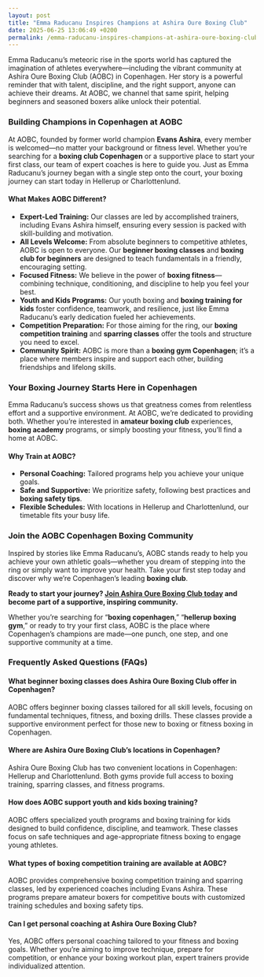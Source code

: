 ```yaml
---
layout: post
title: "Emma Raducanu Inspires Champions at Ashira Oure Boxing Club"
date: 2025-06-25 13:06:49 +0200
permalink: /emma-raducanu-inspires-champions-at-ashira-oure-boxing-club/
---
```

Emma Raducanu’s meteoric rise in the sports world has captured the imagination of athletes everywhere—including the vibrant community at Ashira Oure Boxing Club (AOBC) in Copenhagen. Her story is a powerful reminder that with talent, discipline, and the right support, anyone can achieve their dreams. At AOBC, we channel that same spirit, helping beginners and seasoned boxers alike unlock their potential.

### Building Champions in Copenhagen at AOBC

At AOBC, founded by former world champion **Evans Ashira**, every member is welcomed—no matter your background or fitness level. Whether you’re searching for a **boxing club Copenhagen** or a supportive place to start your first class, our team of expert coaches is here to guide you. Just as Emma Raducanu’s journey began with a single step onto the court, your boxing journey can start today in Hellerup or Charlottenlund.

#### What Makes AOBC Different?

- **Expert-Led Training:** Our classes are led by accomplished trainers, including Evans Ashira himself, ensuring every session is packed with skill-building and motivation.
- **All Levels Welcome:** From absolute beginners to competitive athletes, AOBC is open to everyone. Our **beginner boxing classes** and **boxing club for beginners** are designed to teach fundamentals in a friendly, encouraging setting.
- **Focused Fitness:** We believe in the power of **boxing fitness**—combining technique, conditioning, and discipline to help you feel your best.
- **Youth and Kids Programs:** Our youth boxing and **boxing training for kids** foster confidence, teamwork, and resilience, just like Emma Raducanu’s early dedication fueled her achievements.
- **Competition Preparation:** For those aiming for the ring, our **boxing competition training** and **sparring classes** offer the tools and structure you need to excel.
- **Community Spirit:** AOBC is more than a **boxing gym Copenhagen**; it’s a place where members inspire and support each other, building friendships and lifelong skills.

### Your Boxing Journey Starts Here in Copenhagen

Emma Raducanu’s success shows us that greatness comes from relentless effort and a supportive environment. At AOBC, we’re dedicated to providing both. Whether you’re interested in **amateur boxing club** experiences, **boxing academy** programs, or simply boosting your fitness, you’ll find a home at AOBC.

#### Why Train at AOBC?

- **Personal Coaching:** Tailored programs help you achieve your unique goals.
- **Safe and Supportive:** We prioritize safety, following best practices and **boxing safety tips**.
- **Flexible Schedules:** With locations in Hellerup and Charlottenlund, our timetable fits your busy life.

### Join the AOBC Copenhagen Boxing Community

Inspired by stories like Emma Raducanu’s, AOBC stands ready to help you achieve your own athletic goals—whether you dream of stepping into the ring or simply want to improve your health. Take your first step today and discover why we’re Copenhagen’s leading **boxing club**.

**Ready to start your journey? [Join Ashira Oure Boxing Club today](https://www.ashiraoure.com/) and become part of a supportive, inspiring community.**

Whether you’re searching for “**boxing copenhagen**,” “**hellerup boxing gym**,” or ready to try your first class, AOBC is the place where Copenhagen’s champions are made—one punch, one step, and one supportive community at a time.

### Frequently Asked Questions (FAQs)

#### What beginner boxing classes does Ashira Oure Boxing Club offer in Copenhagen?

AOBC offers beginner boxing classes tailored for all skill levels, focusing on fundamental techniques, fitness, and boxing drills. These classes provide a supportive environment perfect for those new to boxing or fitness boxing in Copenhagen.

#### Where are Ashira Oure Boxing Club’s locations in Copenhagen?

Ashira Oure Boxing Club has two convenient locations in Copenhagen: Hellerup and Charlottenlund. Both gyms provide full access to boxing training, sparring classes, and fitness programs.

#### How does AOBC support youth and kids boxing training?

AOBC offers specialized youth programs and boxing training for kids designed to build confidence, discipline, and teamwork. These classes focus on safe techniques and age-appropriate fitness boxing to engage young athletes.

#### What types of boxing competition training are available at AOBC?

AOBC provides comprehensive boxing competition training and sparring classes, led by experienced coaches including Evans Ashira. These programs prepare amateur boxers for competitive bouts with customized training schedules and boxing safety tips.

#### Can I get personal coaching at Ashira Oure Boxing Club?

Yes, AOBC offers personal coaching tailored to your fitness and boxing goals. Whether you’re aiming to improve technique, prepare for competition, or enhance your boxing workout plan, expert trainers provide individualized attention.

<script type="application/ld+json">
{
  "@context": "https://schema.org",
  "@type": "BlogPosting",
  "headline": "Emma Raducanu Inspires Champions at Ashira Oure Boxing Club",
  "description": "Discover how Ashira Oure Boxing Club in Copenhagen inspires beginners and competitive boxers through expert training, youth programs, and a supportive community.",
  "author": {
    "@type": "Person",
    "name": "Evans Ashira"
  },
  "datePublished": "2024-06-01",
  "mainEntityOfPage": {
    "@type": "WebPage",
    "@id": "https://www.ashiraoure.com/blog/emma-raducanu-inspires-champions"
  },
  "publisher": {
    "@type": "Person",
    "name": "Evans Ashira"
  },
  "keywords": "ashira oure boxing club, ashira oure, aobc, evans ashira, ashira boxing, boxing club copenhagen, boxing gym copenhagen, boxing copenhagen, hellerup boxing gym, copenhagen boxing club, bokseklub københavn, beginner boxing classes, boxing club for beginners, boxing academy, youth boxing, kids boxing near me, boxing classes, sparring classes, boxing competition training, boxing training for kids, amateur boxing club, boxing fitness, fitness boxing, gym with boxing, boxing and fitness classes, boxing community, boxing drills, boxing sparring rules, boxing workout plan, boxing training schedule, boxing safety tips"
}
</script>

<script type="application/ld+json">
{
  "@context": "https://schema.org",
  "@type": "FAQPage",
  "mainEntity": [
    {
      "@type": "Question",
      "name": "What beginner boxing classes does Ashira Oure Boxing Club offer in Copenhagen?",
      "acceptedAnswer": {
        "@type": "Answer",
        "text": "AOBC offers beginner boxing classes tailored for all skill levels, focusing on fundamental techniques, fitness, and boxing drills. These classes provide a supportive environment perfect for those new to boxing or fitness boxing in Copenhagen."
      }
    },
    {
      "@type": "Question",
      "name": "Where are Ashira Oure Boxing Club’s locations in Copenhagen?",
      "acceptedAnswer": {
        "@type": "Answer",
        "text": "Ashira Oure Boxing Club has two convenient locations in Copenhagen: Hellerup and Charlottenlund. Both gyms provide full access to boxing training, sparring classes, and fitness programs."
      }
    },
    {
      "@type": "Question",
      "name": "How does AOBC support youth and kids boxing training?",
      "acceptedAnswer": {
        "@type": "Answer",
        "text": "AOBC offers specialized youth programs and boxing training for kids designed to build confidence, discipline, and teamwork. These classes focus on safe techniques and age-appropriate fitness boxing to engage young athletes."
      }
    },
    {
      "@type": "Question",
      "name": "What types of boxing competition training are available at AOBC?",
      "acceptedAnswer": {
        "@type": "Answer",
        "text": "AOBC provides comprehensive boxing competition training and sparring classes, led by experienced coaches including Evans Ashira. These programs prepare amateur boxers for competitive bouts with customized training schedules and boxing safety tips."
      }
    },
    {
      "@type": "Question",
      "name": "Can I get personal coaching at Ashira Oure Boxing Club?",
      "acceptedAnswer": {
        "@type": "Answer",
        "text": "Yes, AOBC offers personal coaching tailored to your fitness and boxing goals. Whether you’re aiming to improve technique, prepare for competition, or enhance your boxing workout plan, expert trainers provide individualized attention."
      }
    }
  ]
}
</script>
